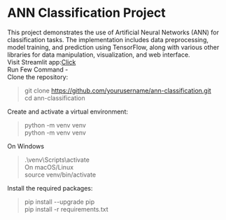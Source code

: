 # ANN Classification Project
This project demonstrates the use of Artificial Neural Networks (ANN) for classification tasks. The implementation includes data preprocessing, model training, and prediction using TensorFlow, along with various other libraries for data manipulation, visualization, and web interface.
<br>
Visit Streamlit app:<a href="https://ann-churn-classification-vnbl.streamlit.app/">Click</a>
<br>
Run Few Command -<br>
Clone the repository:<br>
>git clone https://github.com/yourusername/ann-classification.git<br>
>cd ann-classification<br>

Create and activate a virtual environment:<br>
>python -m venv venv<br>
>python -m venv venv<br>

On Windows<br>
>.\venv\Scripts\activate <br>
 On macOS/Linux <br>
>source venv/bin/activate

Install the required packages:<br>
>pip install --upgrade pip <br>
>pip install -r requirements.txt


<br>
